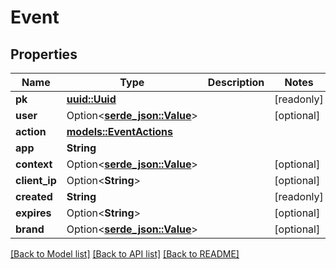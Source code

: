 # Event

## Properties

Name | Type | Description | Notes
------------ | ------------- | ------------- | -------------
**pk** | [**uuid::Uuid**](uuid::Uuid.md) |  | [readonly]
**user** | Option<[**serde_json::Value**](.md)> |  | [optional]
**action** | [**models::EventActions**](EventActions.md) |  | 
**app** | **String** |  | 
**context** | Option<[**serde_json::Value**](.md)> |  | [optional]
**client_ip** | Option<**String**> |  | [optional]
**created** | **String** |  | [readonly]
**expires** | Option<**String**> |  | [optional]
**brand** | Option<[**serde_json::Value**](.md)> |  | [optional]

[[Back to Model list]](../README.md#documentation-for-models) [[Back to API list]](../README.md#documentation-for-api-endpoints) [[Back to README]](../README.md)


